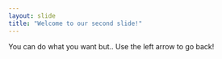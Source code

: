 ```yaml
---
layout: slide
title: "Welcome to our second slide!"
---
```

You can do what you want but..
Use the left arrow to go back!
